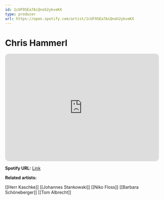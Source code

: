 ```yaml
---
id: 1cUF9SEa7AiQnoh2ykveKX
type: producer
url: https://open.spotify.com/artist/1cUF9SEa7AiQnoh2ykveKX
---
```

# Chris Hammerl

<iframe style="border-radius:12px" src="https://open.spotify.com/embed/artist/1cUF9SEa7AiQnoh2ykveKX" width="100%" height="352" frameBorder="0" allowfullscreen="" allow="autoplay; clipboard-write; encrypted-media; fullscreen; picture-in-picture" loading="lazy"></iframe>

**Spotify URL:** [Link](https://open.spotify.com/artist/1cUF9SEa7AiQnoh2ykveKX)

**Related artists:**

[[Herr Kaschke]]
[[Johannes Stankowski]]
[[Niko Floss]]
[[Barbara Schöneberger]]
[[Tom Albrecht]]
